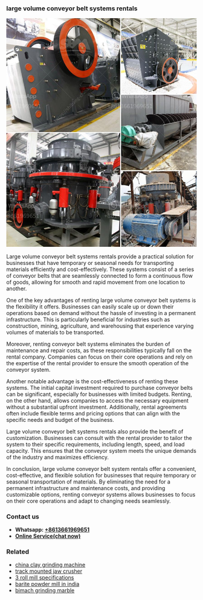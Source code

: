 <h3>large volume conveyor belt systems rentals</h3><img src='1708587004.jpg' alt=''><p>Large volume conveyor belt systems rentals provide a practical solution for businesses that have temporary or seasonal needs for transporting materials efficiently and cost-effectively. These systems consist of a series of conveyor belts that are seamlessly connected to form a continuous flow of goods, allowing for smooth and rapid movement from one location to another.</p><p>One of the key advantages of renting large volume conveyor belt systems is the flexibility it offers. Businesses can easily scale up or down their operations based on demand without the hassle of investing in a permanent infrastructure. This is particularly beneficial for industries such as construction, mining, agriculture, and warehousing that experience varying volumes of materials to be transported.</p><p>Moreover, renting conveyor belt systems eliminates the burden of maintenance and repair costs, as these responsibilities typically fall on the rental company. Companies can focus on their core operations and rely on the expertise of the rental provider to ensure the smooth operation of the conveyor system.</p><p>Another notable advantage is the cost-effectiveness of renting these systems. The initial capital investment required to purchase conveyor belts can be significant, especially for businesses with limited budgets. Renting, on the other hand, allows companies to access the necessary equipment without a substantial upfront investment. Additionally, rental agreements often include flexible terms and pricing options that can align with the specific needs and budget of the business.</p><p>Large volume conveyor belt systems rentals also provide the benefit of customization. Businesses can consult with the rental provider to tailor the system to their specific requirements, including length, speed, and load capacity. This ensures that the conveyor system meets the unique demands of the industry and maximizes efficiency.</p><p>In conclusion, large volume conveyor belt system rentals offer a convenient, cost-effective, and flexible solution for businesses that require temporary or seasonal transportation of materials. By eliminating the need for a permanent infrastructure and maintenance costs, and providing customizable options, renting conveyor systems allows businesses to focus on their core operations and adapt to changing needs seamlessly.</p><h3>Contact us</h3><ul><li><strong>Whatsapp:&nbsp;<a href="https://wa.me/8613661969651">+8613661969651</a></strong></li><li><a href="https://swt.shibang-china.com/?git&amp;zhl&amp;large volume conveyor belt systems rentals"><strong>Online Service(chat now)</strong></a></li></ul><h3>Related</h3><ul><li><a href='china clay grinding machine.md'>china clay grinding machine</a></li><li><a href='track mounted jaw crusher.md'>track mounted jaw crusher</a></li><li><a href='3 roll mill specifications.md'>3 roll mill specifications</a></li><li><a href='barite powder mill in india.md'>barite powder mill in india</a></li><li><a href='bimach grinding marble.md'>bimach grinding marble</a></li></ul>